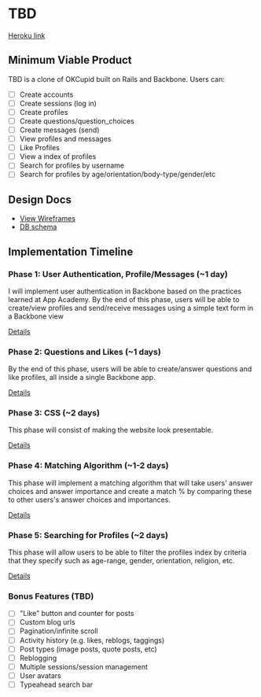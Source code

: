 # TBD

[Heroku link][heroku]

[heroku]: TBD

## Minimum Viable Product
TBD is a clone of OKCupid built on Rails and Backbone. Users can:


- [ ] Create accounts
- [ ] Create sessions (log in)
- [ ] Create profiles
- [ ] Create questions/question_choices
- [ ] Create messages (send)
- [ ] View profiles and messages
- [ ] Like Profiles
- [ ] View a index of profiles
- [ ] Search for profiles by username
- [ ] Search for profiles by age/orientation/body-type/gender/etc

## Design Docs
* [View Wireframes][views]
* [DB schema][schema]

[views]: ./docs/views.md
[schema]: ./docs/schema.md

## Implementation Timeline

### Phase 1: User Authentication, Profile/Messages (~1 day)
I will implement user authentication in Backbone based on the practices learned at
App Academy. By the end of this phase, users will be able to create/view profiles and send/receive messages using a simple text form in a Backbone view

[Details][phase-one]

### Phase 2: Questions and Likes (~1 days)
By the end of this phase, users will be able to create/answer questions and like profiles, all inside a single Backbone app.

[Details][phase-two]

### Phase 3: CSS (~2 days)
This phase will consist of making the website look presentable.

[Details][phase-three]

### Phase 4: Matching Algorithm (~1-2 days)
This phase will implement a matching algorithm that will take users' answer choices and answer importance and create a match % by comparing these to other users's answer choices and importances.

[Details][phase-four]

### Phase 5: Searching for Profiles (~2 days)
This phase will allow users to be able to filter the profiles index by
criteria that they specify such as age-range, gender, orientation, religion, etc.

[Details][phase-five]

### Bonus Features (TBD)
- [ ] "Like" button and counter for posts
- [ ] Custom blog urls
- [ ] Pagination/infinite scroll
- [ ] Activity history (e.g. likes, reblogs, taggings)
- [ ] Post types (image posts, quote posts, etc)
- [ ] Reblogging
- [ ] Multiple sessions/session management
- [ ] User avatars
- [ ] Typeahead search bar

[phase-one]: ./docs/phases/phase1.md
[phase-two]: ./docs/phases/phase2.md
[phase-three]: ./docs/phases/phase3.md
[phase-four]: ./docs/phases/phase4.md
[phase-five]: ./docs/phases/phase5.md

